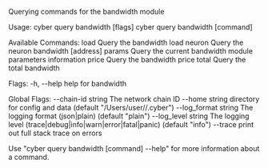 Querying commands for the bandwidth module

Usage:
  cyber query bandwidth [flags]
  cyber query bandwidth [command]

Available Commands:
  load        Query the bandwidth load
  neuron      Query the neuron bandwidth [address]
  params      Query the current bandwidth module parameters information
  price       Query the bandwidth price
  total       Query the total bandwidth

Flags:
  -h, --help   help for bandwidth

Global Flags:
      --chain-id string     The network chain ID
      --home string         directory for config and data (default "/Users/user//.cyber")
      --log_format string   The logging format (json|plain) (default "plain")
      --log_level string    The logging level (trace|debug|info|warn|error|fatal|panic) (default "info")
      --trace               print out full stack trace on errors

Use "cyber query bandwidth [command] --help" for more information about a command.

